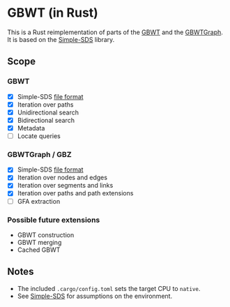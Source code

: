 # GBWT (in Rust)

This is a Rust reimplementation of parts of the [GBWT](https://github.com/jltsiren/gbwt) and the [GBWTGraph](https://github.com/jltsiren/gbwtgraph).
It is based on the [Simple-SDS](https://github.com/jltsiren/simple-sds) library.

## Scope

### GBWT

- [x] Simple-SDS [file format](https://github.com/jltsiren/gbwt/blob/master/SERIALIZATION.md)
- [x] Iteration over paths
- [x] Unidirectional search
- [x] Bidirectional search
- [x] Metadata
- [ ] Locate queries

### GBWTGraph / GBZ

- [x] Simple-SDS [file format](https://github.com/jltsiren/gbwtgraph/blob/master/SERIALIZATION.md)
- [x] Iteration over nodes and edges
- [x] Iteration over segments and links
- [x] Iteration over paths and path extensions
- [ ] GFA extraction

### Possible future extensions

* GBWT construction
* GBWT merging
* Cached GBWT

## Notes

* The included `.cargo/config.toml` sets the target CPU to `native`.
* See [Simple-SDS](https://github.com/jltsiren/simple-sds) for assumptions on the environment.
